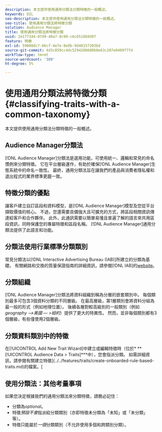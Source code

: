 ```yaml
---
description: 本文提供使用通用分類法分類特徵的一般概述。
keywords: DIL
seo-description: 本文提供使用通用分類法分類特徵的一般概述。
seo-title: 使用通用分類法將特徵分類
solution: Audience Manager
title: 使用通用分類法將特徵分類
uuid: 2e177344-07d9-40a7-8c99-c6c6518b9d97
feature: 特徵
exl-id: 59000dc7-66cf-4e7e-8e9b-9d48157203bd
source-git-commit: 4d3c859cc4dc5294286680b0e63c287e0409f7fd
workflow-type: tm+mt
source-wordcount: '389'
ht-degree: 5%

---
```


# 使用通用分類法將特徵分類 {#classifying-traits-with-a-common-taxonomy}

本文提供使用通用分類法分類特徵的一般概述。

## Audience Manager分類法

<!-- c_common_taxonomy_about.xml -->

[!DNL Audience Manager]分類法是選用功能，可使用統一、邏輯和常見的命名慣例來分類特徵。 它在平台層級運作，有助於確保[!DNL Audience Manager]生態系統中的命名一致性。 最終，通用分類法旨在讓我們的產品與消費者隱私權和退出程式的業界標準更趨一致。

## 特徵分類的優點

讓客戶建立自訂區段和資料模型，是[!DNL Audience Manager]模型及您從平台擷取價值的核心。 不過，您還需要具備強大且可擴充的方式，將區段相關資訊傳達給客戶和合作夥伴。 此外，此通訊需要以簡單易懂且普遍了解的語言來共用區段資訊，同時保護您的專屬特徵和區段名稱。 [!DNL Audience Manager]通用分類法提供了此語言和功能。

## 分類法使用行業標準分類類別

常見分類法以[!DNL Interactive Advertising Bureau (IAB)]所建立的分類為基礎。 有關網路和交換的質量保證指南的詳細資訊，請參閱[!DNL IAB]的[website](https://www.iab.net/iab_products_and_industry_services/508676/ne_guidelines)。

## 分類組織

[!DNL Audience Manager]分類法將資料組織到稱為分層的嵌套類別中。 每個類別最多可包含3個資料分類的不同層級。 在最高層級，第1層類別會將資料分組為最一般的形式（例如地理位置）。 後續各層對較高級別的一般類別（例如&#x200B;*geography —>美國 — >紐約*）提供了更大的特異性。 然而，並非每個類別都有3個層級，有些僅使用2個層級。

## 分類資料類別中的特徵

在[!UICONTROL Add New Trait Wizard]中建立或編輯特徵時（位於* **[!UICONTROL Audience Data > Traits]***中），您會指派分類。 如需詳細資訊，請參閱有關建立特徵](../../features/traits/create-onboarded-rule-based-traits.md)的檔案。[

## 使用分類法：其他考量事項

如果您決定根據我們的通用分類法來分類特徵，請務必記住：

* 分類為&#x200B;*optional*。
* 特徵&#x200B;*預設不會*&#x200B;指派給分類類別（亦即特徵未分類為「未知」或「未分類」等）。
* 特徵只能屬於&#x200B;*一個*&#x200B;分類類別（不允許使用多個和跨類別分類）。
